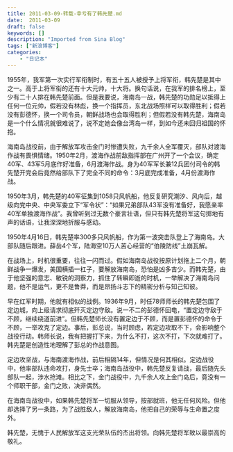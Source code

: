 ```yaml
---
title: 2011-03-09-转载-幸亏有了韩先楚.md
date:  2011-03-09
draft: false
keywords: []
description: "Imported from Sina Blog"
tags: ["新浪博客"]
categories: 
    - "日记本"
---
```

1955年，我军第一次实行军衔制时，有五十五人被授予上将军衔，韩先楚是其中之一。高于上将军衔的还有十大元帅，十大将。换句话说，在我军的排名榜上，至少有二十人排在韩先楚前面。但是我要说，海南岛一战，韩先楚的功勋足以抵得上任何一位元帅，假若没有林彪，换一个指挥员，东北战场照样可以取得胜利；假若没有彭德怀，换一个司令员，朝鲜战场也会取得胜利；但假若没有韩先楚，海南岛是一个什么情况就很难说了，说不定她会像台湾岛一样，到如今还未回归祖国的怀抱。

海南岛战役前，由于解放军攻击金门时惨遭失败，九千余人全军覆灭，部队对渡海作战有畏惧情绪。1950年2月，渡海作战前敌指挥部在广州开了一个会议，确定40军、43军5月底作好准备，6月渡海作战。身为40军军长兼12兵团付司令的韩先楚开完会后竟然给部队下了完全不同的命令：3月底完成准备，4月份渡海作战。

1950年3月，韩先楚的40军征集到1058只风帆船，他反复研究潮汐、风向后，越级向党中央、中央军委立下“军令状”：“如果兄弟部队43军没有准备好，我愿亲率40军单独渡海作战”。我曾听到过无数个豪言壮语，但只有韩先楚将军这句掷地有声的话语，让我深深地折服与感动。

1950年4月16日，韩先楚率300多只风帆船，作为第一波突击队登上了海南岛。大部队随后跟进。薛岳4个军，陆海空10万人苦心经营的“伯陵防线”土崩瓦解。

在战场上，时机很重要，往往一闪而过。假如海南岛战役按原计划拖上二个月，朝鲜战争一爆发，美国横插一杠子，要解放海南岛，恐怕是凶多吉少。而韩先楚，由于他坚强的意志、敏锐的洞察力，抓住了转瞬即逝的时机，一举解决了海南岛问题，他不是运气，更不是鲁莽，而是昂扬斗志下的精密分析与知己知彼。


早在红军时期，他就有相似的战例。1936年9月，时任78师师长的韩先楚包围了定边城，向上级请求彻底歼灭定边守敌。说一不二的彭德怀回电，“置定边守敌于不顾，继续绕道前进”。但韩先楚师长没有置定边于不顾，而是置彭德怀的命令于不顾，一举攻克了定边。事后，彭总说，当时顾虑，若定边攻取不下，会影响整个战役行动。韩师长说，我有把握打下来，为什么不打，这次不打，下次就难打了。韩先楚是创造性地理解了彭总的作战意图。

定边攻坚战，与海南渡海作战，前后相隔14年，但情况是何其相似。定边战役中，他率部队违命攻打，身先士卒；海南岛战役中，韩先楚反复请战，最后随先头部队一起，涉水抢滩。相比之下，金门战役中，九千余人攻上金门岛后，竟没有一个师职干部，金门之败，决非偶然。

在海南岛战役中，如果韩先楚将军一切服从领导，按部就班，他无任何风险。但他却选择了另一条路，为了战胜敌人，解放海南岛，他把自己的荣辱与生命置之度外。

韩先楚，无愧于人民解放军这支光荣队伍的杰出将领。向韩先楚将军致以最崇高的敬礼。